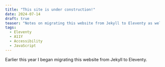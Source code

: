 ```yaml
---
title: "This site is under construction!"
date: 2024-07-14
draft: true
teaser: "Notes on migrating this website from Jekyll to Eleventy as well as a bit of (re)design in the open."
tags:
  - Eleventy
  - A11Y
  - Accessibility
  - JavaScript
---
```


Earlier this year I began migrating this website from Jekyll to Eleventy.
